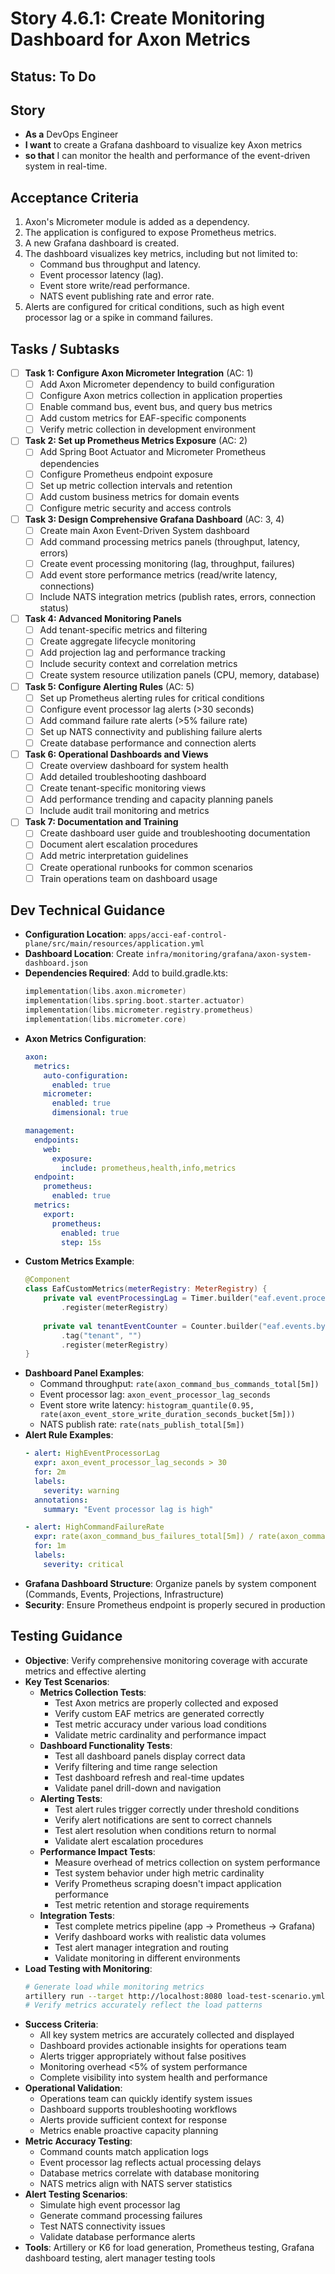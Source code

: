 # Story 4.6.1: Create Monitoring Dashboard for Axon Metrics

## Status: To Do

## Story
- **As a** DevOps Engineer
- **I want** to create a Grafana dashboard to visualize key Axon metrics
- **so that** I can monitor the health and performance of the event-driven system in real-time.

## Acceptance Criteria
1. Axon's Micrometer module is added as a dependency.
2. The application is configured to expose Prometheus metrics.
3. A new Grafana dashboard is created.
4. The dashboard visualizes key metrics, including but not limited to:
   - Command bus throughput and latency.
   - Event processor latency (lag).
   - Event store write/read performance.
   - NATS event publishing rate and error rate.
5. Alerts are configured for critical conditions, such as high event processor lag or a spike in command failures.

## Tasks / Subtasks

- [ ] **Task 1: Configure Axon Micrometer Integration** (AC: 1)
  - [ ] Add Axon Micrometer dependency to build configuration
  - [ ] Configure Axon metrics collection in application properties
  - [ ] Enable command bus, event bus, and query bus metrics
  - [ ] Add custom metrics for EAF-specific components
  - [ ] Verify metric collection in development environment

- [ ] **Task 2: Set up Prometheus Metrics Exposure** (AC: 2)
  - [ ] Add Spring Boot Actuator and Micrometer Prometheus dependencies
  - [ ] Configure Prometheus endpoint exposure
  - [ ] Set up metric collection intervals and retention
  - [ ] Add custom business metrics for domain events
  - [ ] Configure metric security and access controls

- [ ] **Task 3: Design Comprehensive Grafana Dashboard** (AC: 3, 4)
  - [ ] Create main Axon Event-Driven System dashboard
  - [ ] Add command processing metrics panels (throughput, latency, errors)
  - [ ] Create event processing monitoring (lag, throughput, failures)
  - [ ] Add event store performance metrics (read/write latency, connections)
  - [ ] Include NATS integration metrics (publish rates, errors, connection status)

- [ ] **Task 4: Advanced Monitoring Panels**
  - [ ] Add tenant-specific metrics and filtering
  - [ ] Create aggregate lifecycle monitoring
  - [ ] Add projection lag and performance tracking
  - [ ] Include security context and correlation metrics
  - [ ] Create system resource utilization panels (CPU, memory, database)

- [ ] **Task 5: Configure Alerting Rules** (AC: 5)
  - [ ] Set up Prometheus alerting rules for critical conditions
  - [ ] Configure event processor lag alerts (>30 seconds)
  - [ ] Add command failure rate alerts (>5% failure rate)
  - [ ] Set up NATS connectivity and publishing failure alerts
  - [ ] Create database performance and connection alerts

- [ ] **Task 6: Operational Dashboards and Views**
  - [ ] Create overview dashboard for system health
  - [ ] Add detailed troubleshooting dashboard
  - [ ] Create tenant-specific monitoring views
  - [ ] Add performance trending and capacity planning panels
  - [ ] Include audit trail monitoring and metrics

- [ ] **Task 7: Documentation and Training**
  - [ ] Create dashboard user guide and troubleshooting documentation
  - [ ] Document alert escalation procedures
  - [ ] Add metric interpretation guidelines
  - [ ] Create operational runbooks for common scenarios
  - [ ] Train operations team on dashboard usage

## Dev Technical Guidance

- **Configuration Location**: `apps/acci-eaf-control-plane/src/main/resources/application.yml`
- **Dashboard Location**: Create `infra/monitoring/grafana/axon-system-dashboard.json`
- **Dependencies Required**: Add to build.gradle.kts:
  ```kotlin
  implementation(libs.axon.micrometer)
  implementation(libs.spring.boot.starter.actuator)
  implementation(libs.micrometer.registry.prometheus)
  implementation(libs.micrometer.core)
  ```
- **Axon Metrics Configuration**:
  ```yaml
  axon:
    metrics:
      auto-configuration:
        enabled: true
      micrometer:
        enabled: true
        dimensional: true
  
  management:
    endpoints:
      web:
        exposure:
          include: prometheus,health,info,metrics
    endpoint:
      prometheus:
        enabled: true
    metrics:
      export:
        prometheus:
          enabled: true
          step: 15s
  ```
- **Custom Metrics Example**:
  ```kotlin
  @Component
  class EafCustomMetrics(meterRegistry: MeterRegistry) {
      private val eventProcessingLag = Timer.builder("eaf.event.processing.lag")
          .register(meterRegistry)
      
      private val tenantEventCounter = Counter.builder("eaf.events.by.tenant")
          .tag("tenant", "")
          .register(meterRegistry)
  }
  ```
- **Dashboard Panel Examples**:
  - Command throughput: `rate(axon_command_bus_commands_total[5m])`
  - Event processor lag: `axon_event_processor_lag_seconds`
  - Event store write latency: `histogram_quantile(0.95, rate(axon_event_store_write_duration_seconds_bucket[5m]))`
  - NATS publish rate: `rate(nats_publish_total[5m])`
- **Alert Rule Examples**:
  ```yaml
  - alert: HighEventProcessorLag
    expr: axon_event_processor_lag_seconds > 30
    for: 2m
    labels:
      severity: warning
    annotations:
      summary: "Event processor lag is high"
  
  - alert: HighCommandFailureRate
    expr: rate(axon_command_bus_failures_total[5m]) / rate(axon_command_bus_commands_total[5m]) > 0.05
    for: 1m
    labels:
      severity: critical
  ```
- **Grafana Dashboard Structure**: Organize panels by system component (Commands, Events, Projections, Infrastructure)
- **Security**: Ensure Prometheus endpoint is properly secured in production

## Testing Guidance

- **Objective**: Verify comprehensive monitoring coverage with accurate metrics and effective alerting
- **Key Test Scenarios**:
  - **Metrics Collection Tests**:
    - Test Axon metrics are properly collected and exposed
    - Verify custom EAF metrics are generated correctly
    - Test metric accuracy under various load conditions
    - Validate metric cardinality and performance impact
  - **Dashboard Functionality Tests**:
    - Test all dashboard panels display correct data
    - Verify filtering and time range selection
    - Test dashboard refresh and real-time updates
    - Validate panel drill-down and navigation
  - **Alerting Tests**:
    - Test alert rules trigger correctly under threshold conditions
    - Verify alert notifications are sent to correct channels
    - Test alert resolution when conditions return to normal
    - Validate alert escalation procedures
  - **Performance Impact Tests**:
    - Measure overhead of metrics collection on system performance
    - Test system behavior under high metric cardinality
    - Verify Prometheus scraping doesn't impact application performance
    - Test metric retention and storage requirements
  - **Integration Tests**:
    - Test complete metrics pipeline (app → Prometheus → Grafana)
    - Verify dashboard works with realistic data volumes
    - Test alert manager integration and routing
    - Validate monitoring in different environments
- **Load Testing with Monitoring**:
  ```bash
  # Generate load while monitoring metrics
  artillery run --target http://localhost:8080 load-test-scenario.yml
  # Verify metrics accurately reflect the load patterns
  ```
- **Success Criteria**: 
  - All key system metrics are accurately collected and displayed
  - Dashboard provides actionable insights for operations team
  - Alerts trigger appropriately without false positives
  - Monitoring overhead <5% of system performance
  - Complete visibility into system health and performance
- **Operational Validation**:
  - Operations team can quickly identify system issues
  - Dashboard supports troubleshooting workflows
  - Alerts provide sufficient context for response
  - Metrics enable proactive capacity planning
- **Metric Accuracy Testing**:
  - Command counts match application logs
  - Event processor lag reflects actual processing delays
  - Database metrics correlate with database monitoring
  - NATS metrics align with NATS server statistics
- **Alert Testing Scenarios**:
  - Simulate high event processor lag
  - Generate command processing failures
  - Test NATS connectivity issues
  - Validate database performance alerts
- **Tools**: Artillery or K6 for load generation, Prometheus testing, Grafana dashboard testing, alert manager testing tools
